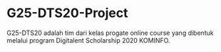 # G25-DTS20-Project

G25-DTS20  adalah tim dari kelas progate online course yang dibentuk melalui program Digitalent Scholarship 2020 KOMINFO.
